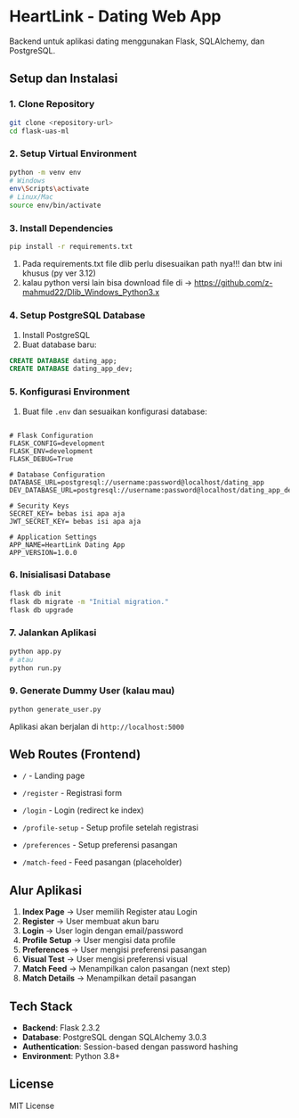 # HeartLink - Dating Web App 

Backend untuk aplikasi dating menggunakan Flask, SQLAlchemy, dan PostgreSQL.

## Setup dan Instalasi

### 1. Clone Repository
```bash
git clone <repository-url>
cd flask-uas-ml
```

### 2. Setup Virtual Environment
```bash
python -m venv env
# Windows
env\Scripts\activate
# Linux/Mac
source env/bin/activate
```

### 3. Install Dependencies
```bash
pip install -r requirements.txt
```
1. Pada requirements.txt file dlib perlu disesuaikan path nya!!! dan btw ini khusus (py ver 3.12)
2. kalau python versi lain bisa download file di -> https://github.com/z-mahmud22/Dlib_Windows_Python3.x

### 4. Setup PostgreSQL Database
1. Install PostgreSQL
2. Buat database baru:
```sql
CREATE DATABASE dating_app;
CREATE DATABASE dating_app_dev;
```

### 5. Konfigurasi Environment
1. Buat file `.env` dan sesuaikan konfigurasi database:
```env

# Flask Configuration
FLASK_CONFIG=development
FLASK_ENV=development
FLASK_DEBUG=True

# Database Configuration
DATABASE_URL=postgresql://username:password@localhost/dating_app
DEV_DATABASE_URL=postgresql://username:password@localhost/dating_app_dev

# Security Keys
SECRET_KEY= bebas isi apa aja
JWT_SECRET_KEY= bebas isi apa aja

# Application Settings
APP_NAME=HeartLink Dating App
APP_VERSION=1.0.0

```

### 6. Inisialisasi Database
```bash
flask db init
flask db migrate -m "Initial migration."
flask db upgrade
```

### 7. Jalankan Aplikasi
```bash
python app.py
# atau
python run.py
```

### 9. Generate Dummy User (kalau mau)
```bash
python generate_user.py
```

Aplikasi akan berjalan di `http://localhost:5000`


## Web Routes (Frontend)

- `/` - Landing page
- `/register` - Registrasi form
- `/login` - Login (redirect ke index)
- `/profile-setup` - Setup profile setelah registrasi

- `/preferences` - Setup preferensi pasangan
- `/match-feed` - Feed pasangan (placeholder)

## Alur Aplikasi

1. **Index Page** → User memilih Register atau Login
2. **Register** → User membuat akun baru
3. **Login** → User login dengan email/password
4. **Profile Setup** → User mengisi data profile
5. **Preferences** → User mengisi preferensi pasangan
6. **Visual Test** → User mengisi preferensi visual
7. **Match Feed** → Menampilkan calon pasangan (next step)
8. **Match Details** → Menampilkan detail pasangan

## Tech Stack

- **Backend**: Flask 2.3.2
- **Database**: PostgreSQL dengan SQLAlchemy 3.0.3
- **Authentication**: Session-based dengan password hashing
- **Environment**: Python 3.8+

## License

MIT License
